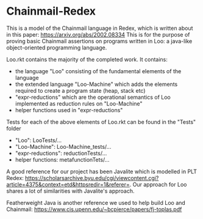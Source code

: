# Chainmail-Redex

This is a model of the Chainmail language in Redex, which is written about in this paper: https://arxiv.org/abs/2002.08334
This is for the purpose of proving basic Chainmail assertions on programs written in Loo: a java-like object-oriented programming language.

Loo.rkt contains the majority of the completed work. It contains:
- the language "Loo" consisting of the fundamental elements of the language 
- the extended language "Loo-Machine" which adds the elements required to create a program state (heap, stack etc)
- "expr-reductions" which are the operational semantics of Loo implemented as reduction rules on "Loo-Machine"
- helper functions used in "expr-reductions"

Tests for each of the above elements of Loo.rkt can be found in the "Tests" folder
- "Loo": LooTests/...
- "Loo-Machine": Loo-Machine_tests/...
- "expr-reductions": reductionTests/...
- helper functions: metafunctionTets/...



A good reference for our project has been Javalite which is modelled in PLT Redex: https://scholarsarchive.byu.edu/cgi/viewcontent.cgi?article=4375&context=etd&httpsredir=1&referer=.
Our approach for Loo shares a lot of similarities with Javalite's approach.

Featherweight Java is another reference we used to help build Loo and Chainmail: https://www.cis.upenn.edu/~bcpierce/papers/fj-toplas.pdf
